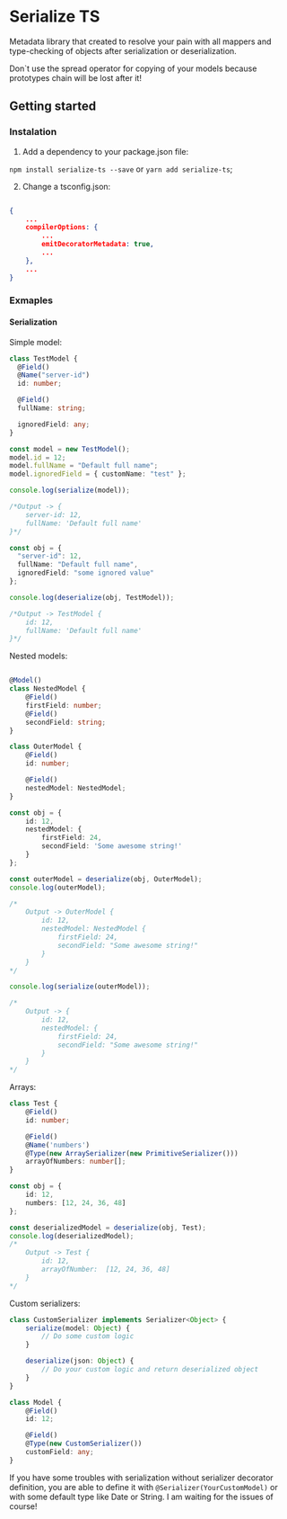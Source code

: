 # Serialize TS

Metadata library that created to resolve your pain with all mappers and type-checking of objects after serialization or deserialization.

Don`t use the spread operator for copying of your models because prototypes chain will be lost after it!

## Getting started

### Instalation

1. Add a dependency to your package.json file:

`npm install serialize-ts --save` or `yarn add serialize-ts`;

2. Change a tsconfig.json:

```json

{
    ...
    compilerOptions: {
        ...
        emitDecoratorMetadata: true,
        ...
    },
    ...
}

```

### Exmaples

#### Serialization

Simple model:

```typescript
class TestModel {
  @Field()
  @Name("server-id")
  id: number;

  @Field()
  fullName: string;

  ignoredField: any;
}

const model = new TestModel();
model.id = 12;
model.fullName = "Default full name";
model.ignoredField = { customName: "test" };

console.log(serialize(model));

/*Output -> {
    server-id: 12,
    fullName: 'Default full name'
}*/

const obj = {
  "server-id": 12,
  fullName: "Default full name",
  ignoredField: "some ignored value"
};

console.log(deserialize(obj, TestModel));

/*Output -> TestModel {
    id: 12,
    fullName: 'Default full name'
}*/
```

Nested models:

```typescript

@Model()
class NestedModel {
    @Field()
    firstField: number;
    @Field()
    secondField: string;
}

class OuterModel {
    @Field()
    id: number;

    @Field()
    nestedModel: NestedModel;
}

const obj = {
    id: 12,
    nestedModel: {
        firstField: 24,
        secondField: 'Some awesome string!'
    }
};

const outerModel = deserialize(obj, OuterModel);
console.log(outerModel);

/*
    Output -> OuterModel {
        id: 12,
        nestedModel: NestedModel {
            firstField: 24,
            secondField: "Some awesome string!"
        }
    }
*/

console.log(serialize(outerModel));

/*
    Output -> {
        id: 12,
        nestedModel: {
            firstField: 24,
            secondField: "Some awesome string!"
        }
    }
*/

```

Arrays:

```typescript
class Test {
    @Field()
    id: number;

    @Field()
    @Name('numbers')
    @Type(new ArraySerializer(new PrimitiveSerializer()))
    arrayOfNumbers: number[];
}

const obj = {
    id: 12,
    numbers: [12, 24, 36, 48]
};

const deserializedModel = deserialize(obj, Test);
console.log(deserializedModel);
/*
    Output -> Test {
        id: 12,
        arrayOfNumber:  [12, 24, 36, 48]
    }
*/

```

Custom serializers:

```typescript
class CustomSerializer implements Serializer<Object> {
    serialize(model: Object) {
        // Do some custom logic
    }

    deserialize(json: Object) {
        // Do your custom logic and return deserialized object
    }
}

class Model {
    @Field()
    id: 12;

    @Field()
    @Type(new CustomSerializer())
    customField: any;
}

```

If you have some troubles with serialization without serializer decorator definition, you are able to define it with ```@Serializer(YourCustomModel)``` or with some default type like Date or String.
I am waiting for the issues of course!
